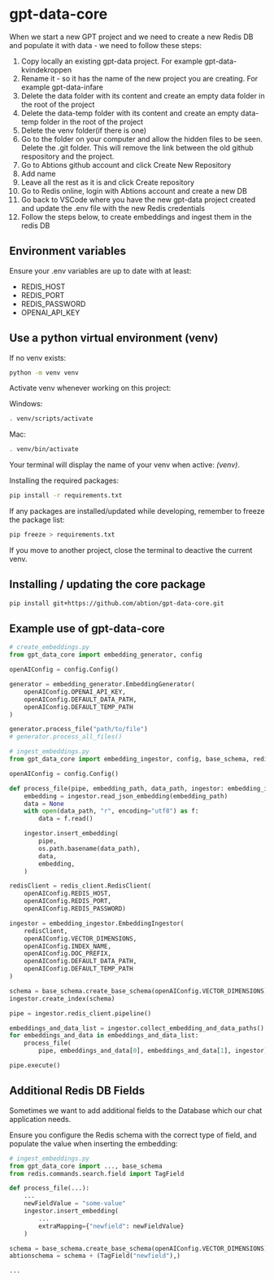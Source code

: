 # gpt-data-core
When we start a new GPT project and we need to create a new Redis DB and populate it with data - we need to follow these steps:

1. Copy locally an existing gpt-data project. For example gpt-data-kvindekroppen
2. Rename it - so it has the name of the new project you are creating. For example gpt-data-infare
3. Delete the data folder with its content and create an empty data folder in the root of the project
4. Delete the data-temp folder with its content and create an empty data-temp folder in the root of the project
5. Delete the venv folder(if there is one)
6. Go to the folder on your computer and allow the hidden files to be seen. Delete the .git folder. This will remove the link between the old github respository and the project.
7. Go to Abtions github account and click Create New Repository
8. Add name
9. Leave all the rest as it is and click Create repository
10. Go to Redis online, login with Abtions account and create a new DB
11. Go back to VSCode where you have the new gpt-data project created and update the .env file with the new Redis credentials
12. Follow the steps below, to create embeddings and ingest them in the redis DB

## Environment variables

Ensure your .env variables are up to date with at least:

- REDIS_HOST
- REDIS_PORT
- REDIS_PASSWORD
- OPENAI_API_KEY

## Use a python virtual environment (venv)

If no venv exists:

```bash
python -m venv venv
```

Activate venv whenever working on this project:

Windows:

```bash
. venv/scripts/activate
```

Mac:

```bash
. venv/bin/activate
```

Your terminal will display the name of your venv when active: _(venv)_.

Installing the required packages:

```bash
pip install -r requirements.txt
```

If any packages are installed/updated while developing, remember to freeze the package list:

```bash
pip freeze > requirements.txt
```

If you move to another project, close the terminal to deactive the current venv.

## Installing / updating the core package

```bash
pip install git+https://github.com/abtion/gpt-data-core.git
```

## Example use of gpt-data-core

```python
# create_embeddings.py
from gpt_data_core import embedding_generator, config

openAIConfig = config.Config()

generator = embedding_generator.EmbeddingGenerator(
    openAIConfig.OPENAI_API_KEY,
    openAIConfig.DEFAULT_DATA_PATH,
    openAIConfig.DEFAULT_TEMP_PATH
)

generator.process_file("path/to/file")
# generator.process_all_files()

```

```python
# ingest_embeddings.py
from gpt_data_core import embedding_ingestor, config, base_schema, redis_client

openAIConfig = config.Config()

def process_file(pipe, embedding_path, data_path, ingestor: embedding_ingestor.EmbeddingIngestor):
    embedding = ingestor.read_json_embedding(embedding_path)
    data = None
    with open(data_path, "r", encoding="utf8") as f:
        data = f.read()

    ingestor.insert_embedding(
        pipe,
        os.path.basename(data_path),
        data,
        embedding,
    )

redisClient = redis_client.RedisClient(
    openAIConfig.REDIS_HOST,
    openAIConfig.REDIS_PORT,
    openAIConfig.REDIS_PASSWORD)

ingestor = embedding_ingestor.EmbeddingIngestor(
    redisClient,
    openAIConfig.VECTOR_DIMENSIONS,
    openAIConfig.INDEX_NAME,
    openAIConfig.DOC_PREFIX,
    openAIConfig.DEFAULT_DATA_PATH,
    openAIConfig.DEFAULT_TEMP_PATH
)

schema = base_schema.create_base_schema(openAIConfig.VECTOR_DIMENSIONS)
ingestor.create_index(schema)

pipe = ingestor.redis_client.pipeline()

embeddings_and_data_list = ingestor.collect_embedding_and_data_paths()
for embeddings_and_data in embeddings_and_data_list:
    process_file(
        pipe, embeddings_and_data[0], embeddings_and_data[1], ingestor)

pipe.execute()
```

## Additional Redis DB Fields

Sometimes we want to add additional fields to the Database which our chat application needs.

Ensure you configure the Redis schema with the correct type of field, and populate the value when inserting the embedding:

```python
# ingest_embeddings.py
from gpt_data_core import ..., base_schema
from redis.commands.search.field import TagField

def process_file(...):
    ...
    newFieldValue = "some-value"
    ingestor.insert_embedding(
        ...
        extraMapping={"newfield": newFieldValue}
    )

schema = base_schema.create_base_schema(openAIConfig.VECTOR_DIMENSIONS)
abtionschema = schema + (TagField("newfield"),)

...

```
